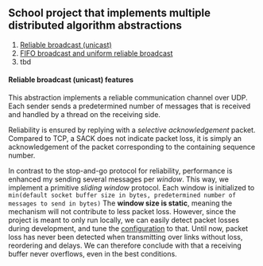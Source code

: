 ## School project that implements multiple distributed algorithm abstractions

1. [Reliable broadcast (unicast)](https://github.com/magnuskalland/distributed-algorithms/tree/main)
2. [FIFO broadcast and uniform reliable broadcast]()
3. tbd

#### Reliable broadcast (unicast) features

This abstraction implements a reliable communication channel over UDP. Each sender sends a predetermined number of messages that is received and handled by a thread on the receiving side.

Reliability is ensured by replying with a _selective acknowledgement_ packet. Compared to TCP, a SACK does not indicate packet loss, it is simply an acknowledgement of the packet corresponding to the containing sequence number.

In contrast to the stop-and-go protocol for reliability, performance is enhanced my sending several messages per _window_. This way, we implement a primitive _sliding window_ protocol. Each window is initialized to
`min(default socket buffer size in bytes, predetermined number of messages to send in bytes)`
The **window size is static**, meaning the mechanism will not contribute to less packet loss. However, since the project is meant to only run locally, we can easily detect packet losses during development, and tune the [configuration](https://github.com/magnuskalland/distributed-algorithms/blob/main/src/include/config.hpp) to that. Until now, packet loss has never been detected when transmitting over links without loss, reordering and delays. We can therefore conclude with that a receiving buffer never overflows, even in the best conditions.

